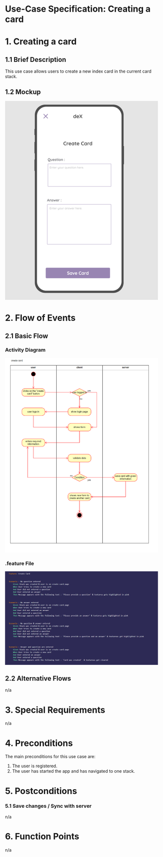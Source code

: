 # Use-Case Specification: Creating a card

# 1. Creating a card

## 1.1 Brief Description
This use case allows users to create a new index card in the current card stack.

## 1.2 Mockup 
![Mockup Create card](./create_card.png)

# 2. Flow of Events

## 2.1 Basic Flow

### Activity Diagram
![Activity Diagram](./createcard.png)

### .feature File
![.feature file](./createcardsc.png)

## 2.2 Alternative Flows
n/a

# 3. Special Requirements
n/a

# 4. Preconditions
The main preconditions for this use case are:

 1. The user is registered.
 2. The user has started the app and has navigated to one stack.

# 5. Postconditions

### 5.1 Save changes / Sync with server
n/a

# 6. Function Points
n/a
